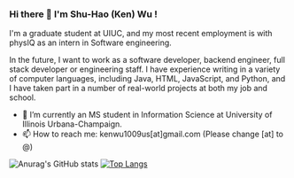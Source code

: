 ### Hi there 👋 I'm Shu-Hao (Ken) Wu !

I'm a graduate student at UIUC, and my most recent employment is with physIQ as an intern in Software engineering.

In the future, I want to work as a software developer, backend engineer, full stack developer or engineering staff. I have experience writing in a variety of computer languages, including Java, HTML, JavaScript, and Python, and I have taken part in a number of real-world projects at both my job and school.


<!-- **ken1009us/ken1009us** is a ✨ _special_ ✨ repository because its `README.md` (this file) appears on your GitHub profile.

Here are some ideas to get you started: -->

<!-- - 🔭 I’m currently working on ... -->
- 🌱 I’m currently an MS student in Information Science at University of Illinois Urbana-Champaign.
- 📫 How to reach me: kenwu1009us[at]gmail.com (Please change [at] to @)
<!-- - 👯 I’m looking to collaborate on ... -->
<!-- - 🤔 I’m looking for help with ... -->
<!-- - 💬 Ask me about ... -->
<!-- - 😄 Pronouns: ... -->
<!-- - ⚡ Fun fact: ... -->

![Anurag's GitHub stats](https://github-readme-stats.vercel.app/api?username=ken1009us&show_icons=true&theme=dark)  [![Top Langs](https://github-readme-stats.vercel.app/api/top-langs/?username=ken1009us&theme=dark)](https://github.com/anuraghazra/github-readme-stats)



